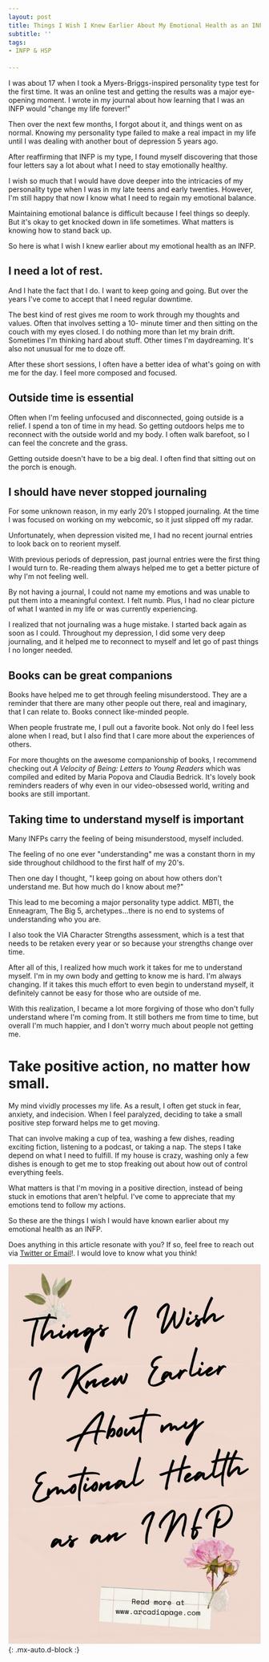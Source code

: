 ```yaml
---
layout: post
title: Things I Wish I Knew Earlier About My Emotional Health as an INFP
subtitle: ''
tags:
- INFP & HSP

---
```

I was about 17 when I took a Myers-Briggs-inspired personality type test for the first time. It was an online test and getting the results was a major eye-opening moment. I wrote in my journal about how learning that I was an INFP would "change my life forever!"

Then over the next few months, I forgot about it, and things went on as normal. Knowing my personality type failed to make a real impact in my life until I was dealing with another bout of depression 5 years ago.

After reaffirming that INFP is my type, I found myself discovering that those four letters say a lot about what I need to stay emotionally healthy.

I wish so much that I would have dove deeper into the intricacies of my personality type when I was in my late teens and early twenties. However, I'm still happy that now I know what I need to regain my emotional balance.

Maintaining emotional balance is difficult because I feel things so deeply. But it's okay to get knocked down in life sometimes. What matters is knowing how to stand back up.

So here is what I wish I knew earlier about my emotional health as an INFP.

## I need a lot of rest.

And I hate the fact that I do. I want to keep going and going. But over the years I've come to accept that I need regular downtime.

The best kind of rest gives me room to work through my thoughts and values.  Often that involves setting a 10- minute timer and then sitting on the couch with my eyes closed. I do nothing more than let my brain drift. Sometimes I'm thinking hard about stuff. Other times I'm daydreaming. It's also not unusual for me to doze off.

After these short sessions, I often have a better idea of what's going on with me for the day. I feel more composed and focused.

## Outside time is essential

Often when I'm feeling unfocused and disconnected, going outside is a relief. I spend a ton of time in my head. So getting outdoors helps me to reconnect with the outside world and my body. I often walk barefoot, so I can feel the concrete and the grass.

Getting outside doesn't have to be a big deal. I often find that sitting out on the porch is enough.

## I should have never stopped journaling

For some unknown reason, in my early 20’s I stopped journaling. At the time I was focused on working on my webcomic, so it just slipped off my radar.

Unfortunately, when depression visited me, I had no recent journal entries to look back on to reorient myself.

With previous periods of depression,  past journal entries were the first thing I would turn to. Re-reading them always helped me to get a better picture of why I'm not feeling well.

By not having a journal, I could not name my emotions and was unable to put them into a meaningful context. I felt numb. Plus, I had no clear picture of what I wanted in my life or was currently experiencing.

I realized that not journaling was a huge mistake. I started back again as soon as I could. Throughout my depression, I did some very deep journaling, and it helped me to reconnect to myself and let go of past things I no longer needed.

## Books can be great companions

Books have helped me to get through feeling misunderstood. They are a reminder that there are many other people out there, real and imaginary, that I can relate to. Books connect like-minded people.

When people frustrate me, I pull out a favorite book. Not only do I feel less alone when I read, but I also find that I care more about the experiences of others.

For more thoughts on the awesome companionship of books, I recommend checking out _A Velocity of Being: Letters to Young Readers_ which was compiled and edited by Maria Popova and Claudia Bedrick. It's lovely book reminders readers of why even in our video-obsessed world, writing and books are still important.

## Taking time to understand myself is important

Many INFPs carry the feeling of being misunderstood, myself included.

The feeling of no one ever "understanding" me was a constant thorn in my side throughout childhood to the first half of my 20's.

Then one day I thought, "I keep going on about how others don't understand me. But how much do I know about me?"

This lead to me becoming a major personality type addict. MBTI, the Enneagram, The Big 5, archetypes...there is no end to systems of understanding who you are.

I also took the  VIA Character Strengths assessment, which is a test that needs to be retaken every year or so because your strengths change over time.

After all of this, I realized how much work it takes for me to understand myself. I'm in my own body and getting to know me is hard. I'm always changing. If it takes this much effort to even begin to understand myself, it definitely cannot be easy for those who are outside of me.

With this realization, I became a lot more forgiving of those who don't fully understand where I'm coming from. It still bothers me from time to time, but overall I'm much happier, and I don't worry much about people not getting me.

# Take positive action, no matter how small.

My mind vividly processes my life. As a result, I often get stuck in fear, anxiety, and indecision. When I feel paralyzed, deciding to take a small positive step forward helps me to get moving.

That can involve making a cup of tea, washing a few dishes, reading exciting fiction, listening to a podcast, or taking a nap. The steps I take depend on what I need to fulfill. If my house is crazy, washing only a few dishes is enough to get me to stop freaking out about how out of control everything feels.

What matters is that I'm moving in a positive direction, instead of being stuck in emotions that aren't helpful. I've come to appreciate that my emotions tend to follow my actions.

So these are the things I wish I would have known earlier about my emotional health as an INFP.

Does anything in this article resonate with you? If so, feel free to reach out via [Twitter or Email](https://arcadiapage.com/talk/)!. I would love to know what you think!

![](/uploads/things-i-wish-i-knew-earlies.png){: .mx-auto.d-block :}